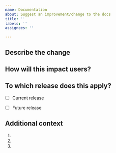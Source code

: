 ```yaml
---
name: Documentation
about: Suggest an improvement/change to the docs
title: ''
labels: ''
assignees: ''

---
```



## Describe the change
 <!-- A clear and concise description of what you want to happen -->


## How will this impact users?


## To which release does this apply?

- [ ] Current release
- [ ] Future release 


## Additional context
 <!-- Add any other context or screenshots about the feature request here -->

1. 
1. 
1. 

